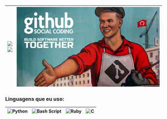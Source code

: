 | <img src="https://github-readme-stats.vercel.app/api?username=vituwc&show_icons=true&theme=transparent&date=<timestamp>" width="100%" /> <br/> <img src="https://github-readme-stats.vercel.app/api/top-langs/?username=vituwc&layout=compact&theme=transparent&date=<timestamp>" width="100%" /> | <img src="https://github.com/vituwc/vituwc/blob/main/communist-github.jpg" width="100%" height="auto" alt="Comunista"> |
| :-: | :-: |

### Linguagens que eu uso:

| ![Python](https://img.shields.io/badge/python-3670A0?style=for-the-badge&logo=python&logoColor=ffdd54) | ![Bash Script](https://img.shields.io/badge/bash_script-%23121011.svg?style=for-the-badge&logo=gnu-bash&logoColor=white) | ![Ruby](https://img.shields.io/badge/ruby-%23CC342D.svg?style=for-the-badge&logo=ruby&logoColor=white) | ![C](https://img.shields.io/badge/c-%2300599C.svg?style=for-the-badge&logo=c&logoColor=white) |
| :-: | :-: | :-: | :-: |
